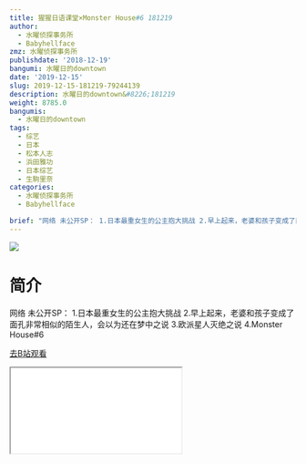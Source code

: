 ```yaml
---
title: 猩猩日语课堂×Monster House#6 181219
author:
  - 水曜侦探事务所
  - Babyhellface
zmz: 水曜侦探事务所
publishdate: '2018-12-19'
bangumi: 水曜日的downtown
date: '2019-12-15'
slug: 2019-12-15-181219-79244139
description: 水曜日的downtown&#8226;181219
weight: 8785.0
bangumis:
  - 水曜日的downtown
tags:
  - 综艺
  - 日本
  - 松本人志
  - 浜田雅功
  - 日本综艺
  - 生駒里奈
categories:
  - 水曜侦探事务所
  - Babyhellface

brief: "网络 未公开SP： 1.日本最重女生的公主抱大挑战 2.早上起来，老婆和孩子变成了面孔非常相似的陌生人，会以为还在梦中之说 3.欧派星人灭绝之说 4.Monster House#6"
---
```

![](https://raw.githubusercontent.com/tcgriffith/owaraisite/master/static/tmpimg/2ca1aad6dc99c4b24162209955e942777cb75567.jpg.480.jpg)
# 简介  
网络
未公开SP：
1.日本最重女生的公主抱大挑战
2.早上起来，老婆和孩子变成了面孔非常相似的陌生人，会以为还在梦中之说
3.欧派星人灭绝之说
4.Monster House#6  

[去B站观看](https://www.bilibili.com/video/av79244139/)
<div class ="resp-container"><iframe class="testiframe" src="//player.bilibili.com/player.html?aid=79244139"", scrolling="no", allowfullscreen="true" > </iframe></div> 
